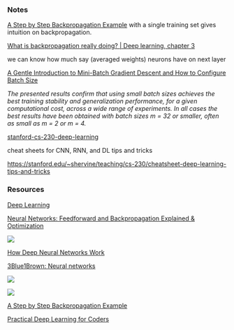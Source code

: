 ### Notes

[A Step by Step Backpropagation Example](https://mattmazur.com/2015/03/17/a-step-by-step-backpropagation-example/) with a single training set gives intuition on backpropagation. 

[What is backpropagation really doing? | Deep learning, chapter 3](https://www.youtube.com/watch?v=Ilg3gGewQ5U&list=PLZHQObOWTQDNU6R1_67000Dx_ZCJB-3pi&index=4&t=0s)

we can know how much say (averaged weights) neurons have on next layer

[A Gentle Introduction to Mini-Batch Gradient Descent and How to Configure Batch Size](https://machinelearningmastery.com/gentle-introduction-mini-batch-gradient-descent-configure-batch-size/)

*The presented results confirm that using small batch sizes achieves the best training stability and generalization performance, for a given computational cost, across a wide range of experiments. In all cases the best results have been obtained with batch sizes m = 32 or smaller, often as small as m = 2 or m = 4.*

[stanford-cs-230-deep-learning](https://github.com/afshinea/stanford-cs-230-deep-learning)

cheat sheets for CNN, RNN, and DL tips and tricks

https://stanford.edu/~shervine/teaching/cs-230/cheatsheet-deep-learning-tips-and-tricks



### Resources

[Deep Learning](http://www.deeplearningbook.org/)

[Neural Networks: Feedforward and Backpropagation Explained & Optimization](https://mlfromscratch.com/neural-networks-explained/)

![](https://mlfromscratch.com/content/images/2019/12/activationfunctions.2019-08-01-16_58_53.gif)

[How Deep Neural Networks Work](https://www.youtube.com/watch?v=ILsA4nyG7I0)

[3Blue1Brown: Neural networks](https://www.youtube.com/playlist?list=PLZHQObOWTQDNU6R1_67000Dx_ZCJB-3pi)

![](https://i.loli.net/2020/01/03/qNDnShE1XFzRbAw.png)

![](https://i.loli.net/2020/01/03/XPZTrnYVwIv7pyR.png)

[A Step by Step Backpropagation Example](https://mattmazur.com/2015/03/17/a-step-by-step-backpropagation-example/)

[Practical Deep Learning for Coders](https://course.fast.ai/)

